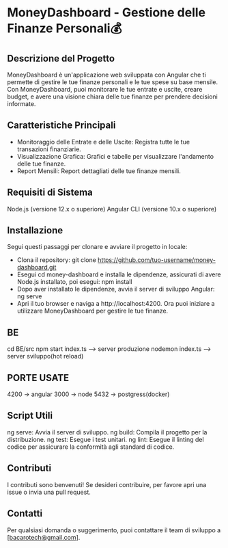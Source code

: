 # MoneyDashboard - Gestione delle Finanze Personali💰
## Descrizione del Progetto
MoneyDashboard è un'applicazione web sviluppata con Angular che ti permette di gestire le tue finanze personali e le tue spese su base mensile. Con MoneyDashboard, puoi monitorare le tue entrate e uscite, creare budget, e avere una visione chiara delle tue finanze per prendere decisioni informate.

## Caratteristiche Principali
- Monitoraggio delle Entrate e delle Uscite: Registra tutte le tue transazioni finanziarie.
- Visualizzazione Grafica: Grafici e tabelle per visualizzare l'andamento delle tue finanze.
- Report Mensili: Report dettagliati delle tue finanze mensili.

## Requisiti di Sistema
Node.js (versione 12.x o superiore)
Angular CLI (versione 10.x o superiore)

## Installazione
Segui questi passaggi per clonare e avviare il progetto in locale:
- Clona il repository: git clone https://github.com/tuo-username/money-dashboard.git
- Esegui cd money-dashboard e installa le dipendenze, assicurati di avere Node.js installato, poi esegui: npm install
- Dopo aver installato le dipendenze, avvia il server di sviluppo Angular: ng serve
- Apri il tuo browser e naviga a http://localhost:4200. Ora puoi iniziare a utilizzare MoneyDashboard per gestire le tue finanze.

## BE
cd BE/src
npm start index.ts --> server produzione
nodemon index.ts --> server sviluppo(hot reload)

## PORTE USATE
4200 -> angular
3000 -> node
5432 -> postgress(docker)

## Script Utili
ng serve: Avvia il server di sviluppo.
ng build: Compila il progetto per la distribuzione.
ng test: Esegue i test unitari.
ng lint: Esegue il linting del codice per assicurare la conformità agli standard di codice.

## Contributi
I contributi sono benvenuti! Se desideri contribuire, per favore apri una issue o invia una pull request.

## Contatti
Per qualsiasi domanda o suggerimento, puoi contattare il team di sviluppo a [bacarotech@gmail.com].
